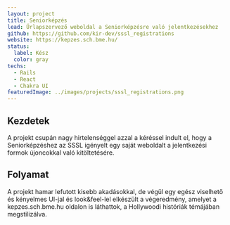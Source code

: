 ```yaml
---
layout: project
title: Seniorképzés
lead: Űrlapszervező weboldal a Seniorképzésre való jelentkezésekhez
github: https://github.com/kir-dev/sssl_registrations
website: https://kepzes.sch.bme.hu/
status:
  label: Kész
  color: gray
techs:
  - Rails
  - React
  - Chakra UI
featuredImage: ../images/projects/sssl_registrations.png
---
```


## Kezdetek

A projekt csupán nagy hirtelenséggel azzal a kéréssel indult el, hogy a Seniorképzéshez az SSSL igényelt egy saját weboldalt a jelentkezési formok újoncokkal való kitöltetésére.

## Folyamat

A projekt hamar lefutott kisebb akadásokkal, de végül egy egész viselhető és kényelmes UI-jal és look&feel-lel elkészült a végeredmény, amelyet a kepzes.sch.bme.hu oldalon is láthattok, a Hollywoodi históriák témájában megstilizálva.
